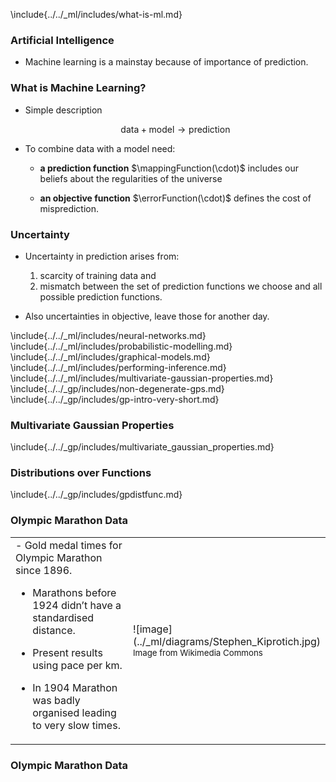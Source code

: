 <!-- Introduction to GPs -->

\include{../../_ml/includes/what-is-ml.md}

### Artificial Intelligence

* Machine learning is a mainstay because of importance of prediction.

### What is Machine Learning?

* Simple description

    $$\text{data} + \text{model} \rightarrow \text{prediction}$$

* To combine data with a model need:

    * **a prediction function** $\mappingFunction(\cdot)$ includes our beliefs about the regularities of the universe

    * **an objective function** $\errorFunction(\cdot)$ defines the cost of misprediction.


### Uncertainty

* Uncertainty in prediction arises from:

    1. scarcity of training data and 
    2. mismatch between the set of prediction functions we choose and all possible prediction functions.

* Also uncertainties in objective, leave those for another day.

\include{../../_ml/includes/neural-networks.md}
\include{../../_ml/includes/probabilistic-modelling.md}
\include{../../_ml/includes/graphical-models.md}
\include{../../_ml/includes/performing-inference.md}
\include{../../_ml/includes/multivariate-gaussian-properties.md}
\include{../../_gp/includes/non-degenerate-gps.md}
\include{../../_gp/includes/gp-intro-very-short.md}

<!-- ### Two Dimensional Gaussian Distribution -->

<!-- include{../../_ml/includes/two_d_gaussian.md} -->

### Multivariate Gaussian Properties

\include{../../_gp/includes/multivariate_gaussian_properties.md}

### Distributions over Functions

\include{../../_gp/includes/gpdistfunc.md}


### Olympic Marathon Data

<table>
<tr><td>
-   Gold medal times for Olympic Marathon since 1896.

-   Marathons before 1924 didn’t have a standardised distance.

-   Present results using pace per km.

-   In 1904 Marathon was badly organised leading to very slow times.
</td><td width="30%">
![image](../_ml/diagrams/Stephen_Kiprotich.jpg)
<small>Image from Wikimedia Commons <http://bit.ly/16kMKHQ></small>
</td></tr>
</table>


### Olympic Marathon Data

<object data="../_ml/diagrams/olympic_marathon.svg"  class="svgplot"></object> 

